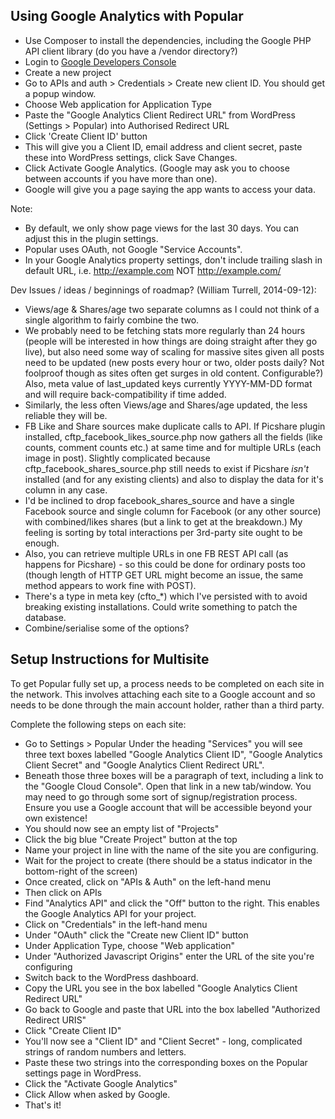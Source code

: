 ## Using Google Analytics with Popular

- Use Composer to install the dependencies, including the Google PHP API client library (do you have a /vendor directory?)
- Login to [Google Developers Console](https://developers.google.com/console)
- Create a new project
- Go to APIs and auth > Credentials > Create new client ID. You should get a popup window.
- Choose Web application for Application Type
- Paste the "Google Analytics Client Redirect URL" from WordPress (Settings > Popular) into Authorised Redirect URL
- Click 'Create Client ID' button
- This will give you a Client ID, email address and client secret, paste these into WordPress settings, click Save Changes.
- Click Activate Google Analytics.  (Google may ask you to choose between accounts if you have more than one).
- Google will give you a page saying the app wants to access your data.

Note:

- By default, we only show page views for the last 30 days. You can adjust this in the plugin settings.
- Popular uses OAuth, not Google "Service Accounts".
- In your Google Analytics property settings, don't include trailing slash in default URL, i.e. http://example.com NOT http://example.com/

Dev Issues / ideas / beginnings of roadmap? (William Turrell, 2014-09-12):

- Views/age & Shares/age two separate columns as I could not think of a single algorithm to fairly combine the two.
- We probably need to be fetching stats more regularly than 24 hours (people will be interested in how things are doing straight after they go live), but also need some way of scaling for massive sites given all posts need to be updated (new posts every hour or two, older posts daily? Not foolproof though as sites often get surges in old content. Configurable?) Also, meta value of last_updated keys currently YYYY-MM-DD format and will require back-compatibility if time added.
- Similarly, the less often Views/age and Shares/age updated, the less reliable they will be.
- FB Like and Share sources make duplicate calls to API. If Picshare plugin installed, cftp_facebook_likes_source.php now gathers all the fields (like counts, comment counts etc.) at same time and for multiple URLs (each image in post). Slightly complicated because cftp_facebook_shares_source.php still needs to exist if Picshare *isn't* installed (and for any existing clients) and also to display the data for it's column in any case.
- I'd be inclined to drop facebook_shares_source and have a single Facebook source and single column for Facebook (or any other source) with combined/likes shares (but a link to get at the breakdown.)  My feeling is sorting by total interactions per 3rd-party site ought to be enough.
- Also, you can retrieve multiple URLs in one FB REST API call (as happens for Picshare) - so this could be done for ordinary posts too (though length of HTTP GET URL might become an issue, the same method appears to work fine with POST).
- There's a type in meta key (cfto_*) which I've persisted with to avoid breaking existing installations. Could write something to patch the database.
- Combine/serialise some of the options?

## Setup Instructions for Multisite

To get Popular fully set up, a process needs to be completed on each site in the network. This involves attaching each site to a Google account and so needs to be done through the main account holder, rather than a third party.

Complete the following steps on each site:

- Go to Settings > Popular
Under the heading "Services" you will see three text boxes labelled "Google Analytics Client ID", "Google Analytics Client Secret" and "Google Analytics Client Redirect URL".
- Beneath those three boxes will be a paragraph of text, including a link to the "Google Cloud Console". Open that link in a new tab/window.
You may need to go through some sort of signup/registration process. Ensure you use a Google account that will be accessible beyond your own existence!
- You should now see an empty list of "Projects"
- Click the big blue "Create Project" button at the top
- Name your project in line with the name of the site you are configuring.
- Wait for the project to create (there should be a status indicator in the bottom-right of the screen)
- Once created, click on "APIs & Auth" on the left-hand menu
- Then click on APIs
- Find "Analytics API" and click the "Off" button to the right. This enables the Google Analytics API for your project.
- Click on "Credentials" in the left-hand menu
- Under "OAuth" click the "Create new Client ID" button
- Under Application Type, choose "Web application"
- Under "Authorized Javascript Origins" enter the URL of the site you're configuring
- Switch back to the WordPress dashboard.
- Copy the URL you see in the box labelled "Google Analytics Client Redirect URL"
- Go back to Google and paste that URL into the box labelled "Authorized Redirect URIS"
- Click "Create Client ID"
- You'll now see a "Client ID" and "Client Secret" - long, complicated strings of random numbers and letters.
- Paste these two strings into the corresponding boxes on the Popular settings page in WordPress.
- Click the "Activate Google Analytics"
- Click Allow when asked by Google.
- That's it!
